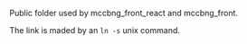 Public folder used by mccbng_front_react and mccbng_front.

The link is maded by an `ln -s` unix command.
